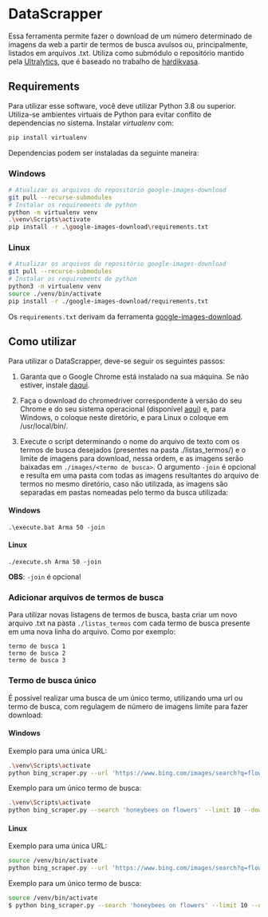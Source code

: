 # DataScrapper

Essa ferramenta permite fazer o download de um número determinado de imagens da web a partir de termos de busca avulsos ou, principalmente, listados em arquivos .txt. Utiliza como submódulo o repositório mantido pela [Ultralytics](https://github.com/ultralytics/google-images-download), que é baseado no trabalho de [hardikvasa](https://github.com/hardikvasa/google-images-download).

## Requirements

Para utilizar esse software, você deve utilizar Python 3.8 ou superior. Utiliza-se ambientes virtuais de Python para evitar conflito de dependencias no sistema. Instalar *virtualenv* com:

```bash
pip install virtualenv
```

Dependencias podem ser instaladas da seguinte maneira:

### Windows
```bash
# Atualizar os arquivos do repositório google-images-download
git pull --recurse-submodules
# Instalar os requirements de python
python -m virtualenv venv
.\venv\Scripts\activate
pip install -r .\google-images-download\requirements.txt
```

### Linux
```bash
# Atualizar os arquivos do repositório google-images-download
git pull --recurse-submodules
# Instalar os requirements de python
python3 -m virtualenv venv
source ./venv/bin/activate
pip install -r ./google-images-download/requirements.txt
```

Os `requirements.txt` derivam da ferramenta [google-images-download](https://github.com/ultralytics/google-images-download/blob/main/requirements.txt).

## Como utilizar

Para utilizar o DataScrapper, deve-se seguir os seguintes passos:

1. Garanta que o Google Chrome está instalado na sua máquina. Se não estiver, instale [daqui](https://www.google.com/chrome/).

2. Faça o download do chromedriver correspondente à versão do seu Chrome e do seu sistema operacional (disponível [aqui](https://chromedriver.chromium.org/)) e, para Windows, o coloque neste diretório, e para Linux o coloque em /usr/local/bin/.

3. Execute o script determinando o nome do arquivo de texto com os termos de busca desejados (presentes na pasta ./listas_termos/) e o limite de imagens para download, nessa ordem, e as imagens serão baixadas em `./images/<termo de busca>`. O argumento `-join` é opcional e resulta em uma pasta com todas as imagens resultantes do arquivo de termos no mesmo diretório, caso não utilizada, as imagens são separadas em pastas nomeadas pelo termo da busca utilizada:

#### Windows

```
.\execute.bat Arma 50 -join
```

#### Linux

```
./execute.sh Arma 50 -join
```

**OBS**: ``-join`` é opcional

### Adicionar arquivos de termos de busca
Para utilizar novas listagens de termos de busca, basta criar um novo arquivo .txt na pasta `./listas_termos` com cada termo de busca presente em uma nova linha do arquivo. Como por exemplo:
```
termo de busca 1
termo de busca 2
termo de busca 3
```

### Termo de busca único

É possível realizar uma busca de um único termo, utilizando uma url ou termo de busca, com regulagem de número de imagens limite para fazer download:

#### Windows
Exemplo para uma única URL:

```bash
.\venv\Scripts\activate
python bing_scraper.py --url 'https://www.bing.com/images/search?q=flowers' --limit 10 --download --chromedriver .\chromedriver.exe
```

Exemplo para um único termo de busca:

```bash
.\venv\Scripts\activate
python bing_scraper.py --search 'honeybees on flowers' --limit 10 --download --chromedriver .\chromedriver\chromedriver.exe
```

#### Linux
Exemplo para uma única URL:

```bash
source /venv/bin/activate
python bing_scraper.py --url 'https://www.bing.com/images/search?q=flowers' --limit 10 --download --chromedriver /usr/local/bin/chromedriver
```

Exemplo para um único termo de busca:

```bash
source /venv/bin/activate
$ python bing_scraper.py --search 'honeybees on flowers' --limit 10 --download --chromedriver /usr/local/bin/chromedriver
```

